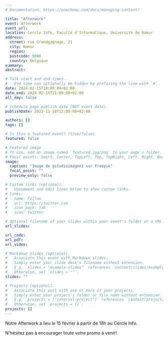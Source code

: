 ```yaml
---
# Documentation: https://wowchemy.com/docs/managing-content/

title: "Afterwork"
event: Afterwork
event_url: 
location: Cercle Info, Faculté d'Informatique, Université de Namur
address:
  street: rue Grandgagnage, 21
  city: Namur
  region:
  postcode: 5000
  country: Belgique
summary:
abstract:

# Talk start and end times.
#   End time can optionally be hidden by prefixing the line with `#`.
date: 2024-02-15T18:00:00+02:00
date_end: 2024-02-15T21:00:00+02:00 
all_day: false

# Schedule page publish date (NOT event date).
publishDate: 2023-11-16T12:00:00+02:00

authors: []
tags: []

# Is this a featured event? (true/false)
featured: false

# Featured image
# To use, add an image named `featured.jpg/png` to your page's folder. 
# Focal points: Smart, Center, TopLeft, Top, TopRight, Left, Right, BottomLeft, Bottom, BottomRight.
image:
  caption: "Image de gstudioimagen1 sur Freepik"
  focal_point: ""
  preview_only: false

# Custom links (optional).
#   Uncomment and edit lines below to show custom links.
# links:
# - name: Follow
#   url: https://twitter.com
#   icon_pack: fab
#   icon: twitter

# Optional filename of your slides within your event's folder or a URL.
url_slides:

url_code:
url_pdf:
url_video:

# Markdown Slides (optional).
#   Associate this event with Markdown slides.
#   Simply enter your slide deck's filename without extension.
#   E.g. `slides = "example-slides"` references `content/slides/example-slides.md`.
#   Otherwise, set `slides = ""`.
slides: ""

# Projects (optional).
#   Associate this post with one or more of your projects.
#   Simply enter your project's folder or file name without extension.
#   E.g. `projects = ["internal-project"]` references `content/project/deep-learning/index.md`.
#   Otherwise, set `projects = []`.
projects: []
---
```


Notre Afterwork a lieu le 15 février à partir de 18h au Cercle Info.

N'hésitez pas à encourager toute votre promo à venir!
